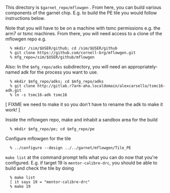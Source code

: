 This directory is `$garnet_repo/mflowgen` . From here, you can build various components of the garnet chip. E.g. to build the PE tile you would follow instructions below.

Note that you will have to be on a machine with tsmc permissions e.g. the arm7 or tsmc machines. From there, you will need access to a clone of the mflowgen repo e.g.
```
  % mkdir /sim/$USER/github; cd /sim/$USER/github
  % git clone https://github.com/cornell-brg/mflowgen.git
  % mfg_repo=/sim/$USER/github/mflowgen
```
Also: In the `$mfg_repo/adks` subdirectory, you will need an appropriately-named adk for the process you want to use.
```
  % mkdir $mfg_repo/adks; cd $mfg_repo/adks
  % git clone http://gitlab.r7arm-aha.localdomain/alexcarsello/tsmc16-adk.git
  % ln -s tsmc16-adk tsmc16
```
[ FIXME we need to make it so you don't have to rename the adk to make it work! ]

Inside the mflowgen repo, make and inhabit a sandbox area for the build
```
  % mkdir $mfg_repo/pe; cd $mfg_repo/pe
```
Configure mflowgen for the tile
```
  % ../configure --design ../../garnet/mflowgen/Tile_PE
```
`make list` at the command prompt tells what you can do now that you're configured. E.g. if target 19 is `mentor-calibre-drc`, you should be able to build and check the tile by doing
```
  % make list
  [ it says 19 = "mentor-calibre-drc"
  % make 19
```

